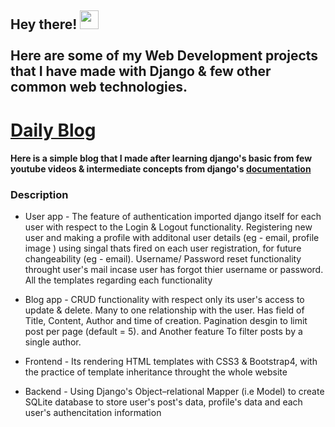 ## Hey there! <img src="https://raw.githubusercontent.com/syedareehaquasar/syedareehaquasar/master/gifs/Hi.gif" width="30px"> <br /> <br /> Here are some of my Web Development projects that I have made with Django & few other common web technologies. </h2>

# [Daily Blog]()
#### Here is a simple blog that I made after learning django's basic from few youtube videos & intermediate concepts from django's [documentation](https://docs.djangoproject.com/en/4.0/)

### Description 
- User app - The feature of authentication imported django itself for each user with respect to the Login & Logout functionality. Registering new user and making a profile with additonal user details (eg - email, profile image ) using singal thats fired on each user registration, for future changeability (eg - email). Username/ Password reset functionality throught user's mail incase user has forgot thier username or password. All the templates regarding each functionality

- Blog app - CRUD functionality with respect only its user's access to update & delete. Many to one relationship with the user. Has field of Title, Content, Author and time of creation. Pagination desgin to limit post per page (default = 5). and Another feature To filter posts by a single author.

- Frontend - Its rendering HTML templates with CSS3 & Bootstrap4, with the practice of template inheritance throught the whole website

- Backend - Using Django's Object–relational Mapper (i.e Model) to create SQLite database to store user's post's data, profile's data and each user's authencitation information
